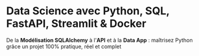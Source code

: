 # Data Science avec Python, SQL, FastAPI, Streamlit & Docker

De la **Modélisation SQLAlchemy** à l'**API** et à la **Data App** : maîtrisez Python grâce un projet 100% pratique, réel et complet

